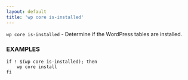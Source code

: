 ```yaml
---
layout: default
title: 'wp core is-installed'
---
```


`wp core is-installed` - Determine if the WordPress tables are installed.

### EXAMPLES

	if ! $(wp core is-installed); then
		wp core install
	fi


